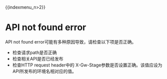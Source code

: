 {{indexmenu_n>2}}

# API not found error
API not found error可能有多种原因导致，请检查以下项是否正确。  
* 检查请求path是否正确
* 检查相关API是否已经发布
* 检查HTTP request header中的 X-Gw-Stage参数是否设置正确。该值应设为API所发布的环境名相对应的值。

